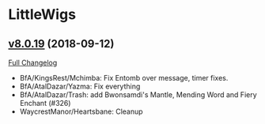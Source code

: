 # LittleWigs

## [v8.0.19](https://github.com/BigWigsMods/LittleWigs/tree/v8.0.19) (2018-09-12)
[Full Changelog](https://github.com/BigWigsMods/LittleWigs/compare/v8.0.18...v8.0.19)

- BfA/KingsRest/Mchimba: Fix Entomb over message, timer fixes.  
- BfA/AtalDazar/Yazma: Fix everything  
- BfA/AtalDazar/Trash: add Bwonsamdi's Mantle, Mending Word and Fiery Enchant (#326)  
- WaycrestManor/Heartsbane: Cleanup  
